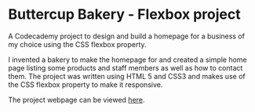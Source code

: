 # Buttercup Bakery - Flexbox project

A Codecademy project to design and build a homepage for a business of my choice using the CSS flexbox property.

I invented a bakery to make the homepage for and created a simple home page listing some products and staff members as well as how to contact them. The project was written using HTML 5 and CSS3 and makes use of the CSS flexbox property to make it responsive.

The project webpage can be viewed [here](https://EmilyKral.github.io/FlexboxBusinessProject).
